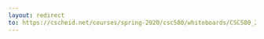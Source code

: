 ```yaml
---
layout: redirect
to: https://cscheid.net/courses/spring-2020/csc580/whiteboards/CSC580_2020-04-13_lecture-whiteboard.pdf
---
```

